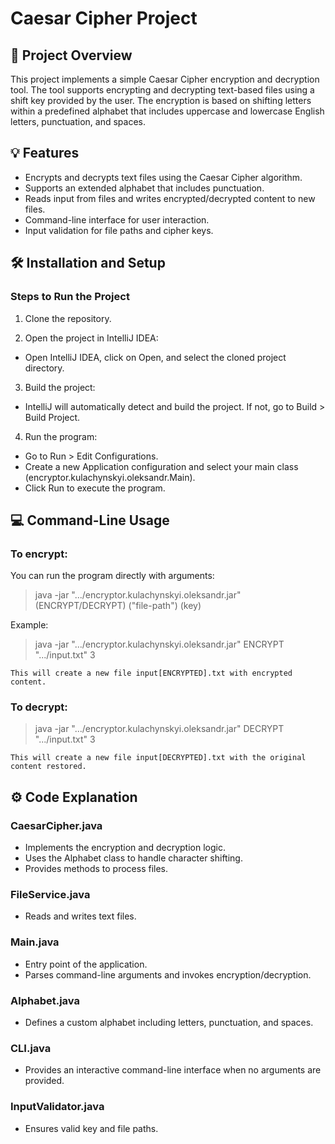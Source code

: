 # Caesar Cipher Project


## 🎯 Project Overview
This project implements a simple Caesar Cipher encryption and decryption tool. The tool supports encrypting and decrypting text-based files using a shift key provided by the user. The encryption is based on shifting letters within a predefined alphabet that includes uppercase and lowercase English letters, punctuation, and spaces.

## 💡 Features
 - Encrypts and decrypts text files using the Caesar Cipher algorithm.
 - Supports an extended alphabet that includes punctuation.
 - Reads input from files and writes encrypted/decrypted content to new files.
 - Command-line interface for user interaction.
 - Input validation for file paths and cipher keys.



## 🛠️ Installation and Setup

### Steps to Run the Project 
1. Clone the repository.

2. Open the project in IntelliJ IDEA:
- Open IntelliJ IDEA, click on Open, and select the cloned project directory.

3. Build the project:
- IntelliJ will automatically detect and build the project. If not, go to Build > Build Project.

4. Run the program:
- Go to Run > Edit Configurations.
- Create a new Application configuration and select your main class (encryptor.kulachynskyi.oleksandr.Main). 
- Click Run to execute the program.



## 💻 Command-Line Usage

### To encrypt:

You can run the program directly with arguments:
>java -jar ".../encryptor.kulachynskyi.oleksandr.jar" (ENCRYPT/DECRYPT) ("file-path") (key)

Example:
>java -jar ".../encryptor.kulachynskyi.oleksandr.jar" ENCRYPT ".../input.txt" 3

`This will create a new file input[ENCRYPTED].txt with encrypted content.`


### To decrypt:
>java -jar ".../encryptor.kulachynskyi.oleksandr.jar" DECRYPT ".../input.txt" 3

`This will create a new file input[DECRYPTED].txt with the original content restored.`



## ⚙️ Code Explanation

### CaesarCipher.java
 - Implements the encryption and decryption logic.
 - Uses the Alphabet class to handle character shifting.
 - Provides methods to process files.


### FileService.java
 - Reads and writes text files.

### Main.java
 - Entry point of the application.
 - Parses command-line arguments and invokes encryption/decryption.

### Alphabet.java
 - Defines a custom alphabet including letters, punctuation, and spaces.

### CLI.java
 - Provides an interactive command-line interface when no arguments are provided.

### InputValidator.java
 - Ensures valid key and file paths.
